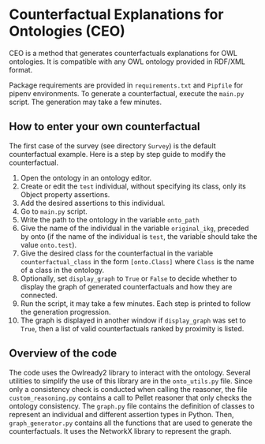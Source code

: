 # Counterfactual Explanations for Ontologies (CEO)

CEO is a method that generates counterfactuals explanations for OWL ontologies.
It is compatible with any OWL ontology provided in RDF/XML format.

Package requirements are provided in `requirements.txt` and `Pipfile` for pipenv environments.
To generate a counterfactual, execute the `main.py` script.
The generation may take a few minutes.

## How to enter your own counterfactual 
The first case of the survey (see directory `Survey`) is the default counterfactual example.
Here is a step by step guide to modify the counterfactual.

1. Open the ontology in an ontology editor.
2. Create or edit the `test` individual, without specifying its class, only its Object property assertions.  
3. Add the desired assertions to this individual.
4. Go to `main.py` script.
5. Write the path to the ontology in the variable `onto_path`
6. Give the name of the individual in the variable `original_ikg`, preceded by onto (if the name of the individual is `test`, the variable should take the value `onto.test`).
7. Give the desired class for the counterfactual in the variable `counterfactual_class` in the form `[onto.Class]` where `Class` is the name of a class in the ontology.
8. Optionally, set `display_graph` to `True` or `False` to decide whether to display the graph of generated counterfactuals and how they are connected.
9. Run the script, it may take a few minutes. Each step is printed to follow the generation progression.
10. The graph is displayed in another window if `display_graph` was set to `True`, then a list of valid counterfactuals ranked by proximity is listed.

## Overview of the code

The code uses the Owlready2 library to interact with the ontology.
Several utilities to simplify the use of this library are in the `onto_utils.py` file.
Since only a consistency check is conducted when calling the reasoner, the file `custom_reasoning.py` contains a call to Pellet reasoner that only checks the ontology consistency.
The `graph.py` file contains the definition of classes to represent an individual and different assertion types in Python.
Then, `graph_generator.py` contains all the functions that are used to generate the counterfactuals. It uses the NetworkX library to represent the graph.
